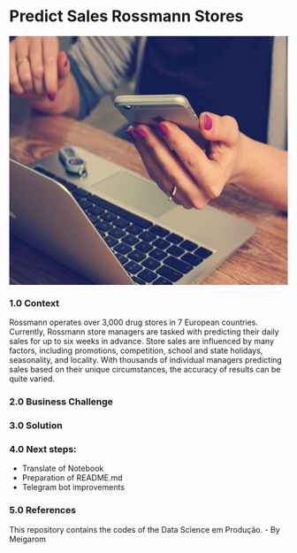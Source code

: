 # Predict Sales Rossmann Stores

<img align="center"  height="450" width="1000" src="https://github.com/brunalimap/DataScience_em_Producao/blob/main/img/img01.jpg" >

### 1.0 Context

Rossmann operates over 3,000 drug stores in 7 European countries. Currently, Rossmann store managers are tasked with predicting their daily sales for up to six weeks in advance. Store sales are influenced by many factors, including promotions, competition, school and state holidays, seasonality, and locality. With thousands of individual managers predicting sales based on their unique circumstances, the accuracy of results can be quite varied. 

### 2.0 Business Challenge

### 3.0 Solution

### 4.0 Next steps:

- Translate of Notebook
- Preparation of README.md
- Telegram bot improvements

### 5.0  References
This repository contains the codes of the Data Science em Produção. - By Meigarom
